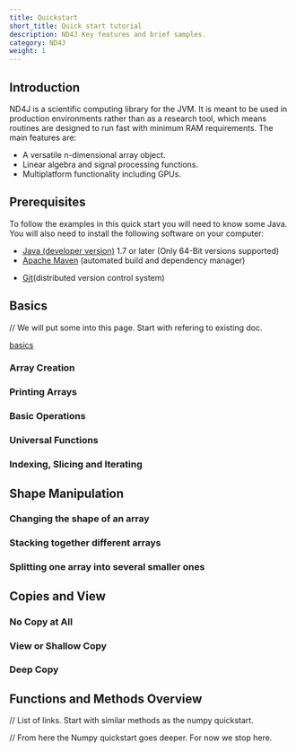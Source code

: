 ```yaml
---
title: Quickstart
short_title: Quick start tutorial
description: ND4J Key features and brief samples.
category: ND4J
weight: 1
---
```

<!--- Comments are standard html. Tripple dash based on stackoverflow: https://stackoverflow.com/questions/4823468/comments-in-markdown -->

<!--- Borrowing the layout of the Numpy quickstart to get started. -->

## Introduction
<!--- What is ND4J and why is it important. From the nd4j repo readme.  -->
ND4J is a scientific computing library for the JVM. It is meant to be used in production environments rather than as a research tool, which means routines are designed to run fast with minimum RAM requirements. The main features are:
* A versatile n-dimensional array object.
* Linear algebra and signal processing functions.
* Multiplatform functionality including GPUs.

## Prerequisites
<!--- // Java, Maven, git. Coding skills and hello world example. -->

To follow the examples in this quick start you will need to know some Java. You will also need to install the following software on your computer:
<!--- from the dl4j quickstart, pointing to the dl4j quiclstart for details. -->
* [Java (developer version)](./deeplearning4j-quickstart#Java) 1.7 or later (Only 64-Bit versions supported)
* [Apache Maven](./deeplearning4j-quickstart#Maven) (automated build and dependency manager)
<!--- git allows us to start with a cleaner project than mvn create. -->
* [Git](./deeplearning4j-quickstart#Git)(distributed version control system)

## Basics
// We will put some into this page. Start with refering to existing doc.

[basics](./nd4j-basics)

### Array Creation
### Printing Arrays
### Basic Operations
### Universal Functions
### Indexing, Slicing and Iterating

## Shape Manipulation
### Changing the shape of an array
### Stacking together different arrays
### Splitting one array into several smaller ones

## Copies and View
### No Copy at All
### View or Shallow Copy
### Deep Copy

## Functions and Methods Overview
// List of links. Start with similar methods as the numpy quickstart.

// From here the Numpy quickstart goes deeper. For now we stop here.